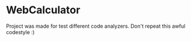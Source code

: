 # WebCalculator

Project was made for test different code analyzers. Don't repeat this awful codestyle :)
